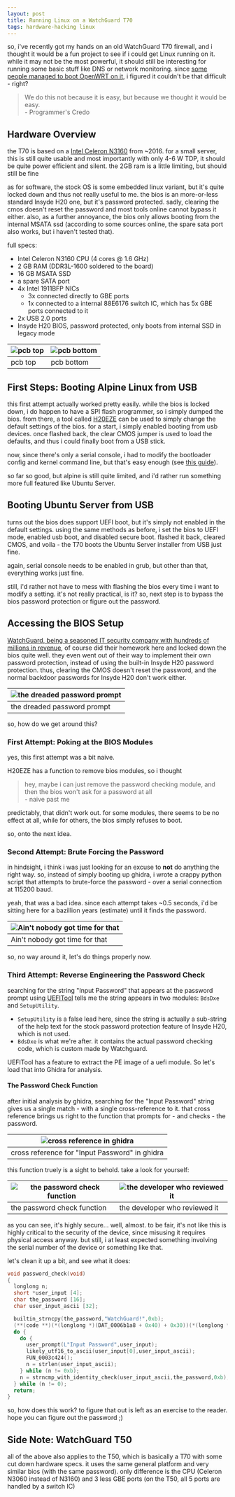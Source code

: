 ```yaml
---
layout: post
title: Running Linux on a WatchGuard T70
tags: hardware-hacking linux
---
```


so, i've recently got my hands on an old WatchGuard T70 firewall, and i thought it would be a fun project to see if i could get Linux running on it.
while it may not be the most powerful, it should still be interesting for running some basic stuff like DNS or network monitoring.
since [some people managed to boot OpenWRT on it](https://forum.openwrt.org/t/watchguard-t70-hw-discovery/155544), i figured it couldn't be that difficult - right?

> We do this not because it is easy, but because we thought it would be easy.  
> \- Programmer's Credo

## Hardware Overview

the T70 is based on a [Intel Celeron N3160](https://www.intel.com/content/www/us/en/products/sku/91831/intel-celeron-processor-n3160-2m-cache-up-to-2-24-ghz/specifications.html) from ~2016. for a small server, this is still quite usable and most importantly with only 4-6 W TDP, it should be quite power efficient and silent.
the 2GB ram is a little limiting, but should still be fine

as for software, the stock OS is some embedded linux variant, but it's quite locked down and thus not really useful to me.
the bios is an more-or-less standard Insyde H20 one, but it's password protected. sadly, clearing the cmos doesn't reset the password and most tools online cannot bypass it either.
also, as a further annoyance, the bios only allows booting from the internal MSATA ssd (according to some sources online, the spare sata port also works, but i haven't tested that).

full specs:

- Intel Celeron N3160 CPU (4 cores @ 1.6 GHz)
- 2 GB RAM (DDR3L-1600 soldered to the board)
- 16 GB MSATA SSD
- a spare SATA port
- 4x Intel 1911BFP NICs
  - 3x connected directly to GBE ports
  - 1x connected to a internal 88E6176 switch IC, which has 5x GBE ports connected to it
- 2x USB 2.0 ports
- Insyde H20 BIOS, password protected, only boots from internal SSD in legacy mode

| ![pcb top](./img/pcb_top.jpg) | ![pcb bottom](./img/pcb_bottom.jpg) |
| ----------------------------- | ----------------------------------- |
| pcb top                       | pcb bottom                          |

## First Steps: Booting Alpine Linux from USB

this first attempt actually worked pretty easily.
while the bios is locked down, i do happen to have a SPI flash programmer, so i simply dumped the bios.
from there, a tool called [H20EZE](https://winraid.level1techs.com/t/tool-h20eze-insyde-easy-bios-editor/33332) can be used to simply change the default settings of the bios. for a start, i simply enabled booting from usb devices.
once flashed back, the clear CMOS jumper is used to load the defaults, and thus i could finally boot from a USB stick.

now, since there's only a serial console, i had to modify the bootloader config and kernel command line, but that's easy enough (see [this guide](https://wiki.alpinelinux.org/wiki/Enable_Serial_Console_on_Boot)).

so far so good, but alpine is still quite limited, and i'd rather run something more full featured like Ubuntu Server.

## Booting Ubuntu Server from USB

turns out the bios does support UEFI boot, but it's simply not enabled in the default settings.
using the same methods as before, i set the bios to UEFI mode, enabled usb boot, and disabled secure boot.
flashed it back, cleared CMOS, and voila - the T70 boots the Ubuntu Server installer from USB just fine.

again, serial console needs to be enabled in grub, but other than that, everything works just fine.

still, i'd rather not have to mess with flashing the bios every time i want to modify a setting.
it's not really practical, is it?
so, next step is to bypass the bios password protection or figure out the password.

## Accessing the BIOS Setup

[WatchGuard, being a seasoned IT security company with hundreds of millions in revenue](https://en.wikipedia.org/wiki/WatchGuard), of course did their homework here and locked down the bios quite well.
they even went out of their way to implement their own password protection, instead of using the built-in Insyde H20 password protection.
thus, clearing the CMOS doesn't reset the password, and the normal backdoor passwords for Insyde H20 don't work either.

| ![the dreaded password prompt](./img/password_prompt.png) |
| --------------------------------------------------------- |
| the dreaded password prompt                               |

so, how do we get around this?

### First Attempt: Poking at the BIOS Modules

yes, this first attempt was a bit naive.

H20EZE has a function to remove bios modules, so i thought

> hey, maybe i can just remove the password checking module, and then the bios won't ask for a password at all  
> \- naive past me

predictably, that didn't work out.
for some modules, there seems to be no effect at all, while for others, the bios simply refuses to boot.

so, onto the next idea.

### Second Attempt: Brute Forcing the Password

in hindsight, i think i was just looking for an excuse to **not** do anything the right way.
so, instead of simply booting up ghidra, i wrote a crappy python script that attempts to brute-force the password - over a serial connection at 115200 baud.

yeah, that was a bad idea.
since each attempt takes ~0.5 seconds, i'd be sitting here for a bazillion years (estimate) until it finds the password.

| ![Ain't nobody got time for that](../../../_cimg/reactions/aint_nobody_got_time_for_that.gif) |
| --------------------------------------------------------------------------------------------- |
| Ain't nobody got time for that                                                                |

so, no way around it, let's do things properly now.

### Third Attempt: Reverse Engineering the Password Check

searching for the string "Input Password" that appears at the password prompt using [UEFITool](https://github.com/LongSoft/UEFITool) tells me the string appears in two modules: `BdsDxe` and `SetupUtility`.

- `SetupUtility` is a false lead here, since the string is actually a sub-string of the help text for the stock password protection feature of Insyde H20, which is not used.
- `BdsDxe` is what we're after. it contains the actual password checking code, which is custom made by Watchguard.

UEFITool has a feature to extract the PE image of a uefi module. So let's load that into Ghidra for analysis.

#### The Password Check Function

after initial analysis by ghidra, searching for the "Input Password" string gives us a single match - with a single cross-reference to it.
that cross reference brings us right to the function that prompts for - and checks - the password.

| ![cross reference in ghidra](./img/ghidra_password_string_xref.png) |
| ------------------------------------------------------------------- |
| cross reference for "Input Password" in ghidra                      |

this function truely is a sight to behold.
take a look for yourself:

| ![the password check function](./img/password_function.png) | ![the developer who reviewed it](../../../_cimg/reactions/lgtm.gif) |
| ----------------------------------------------------------- | ------------------------------------------------------------------- |
| the password check function                                 | the developer who reviewed it                                       |

as you can see, it's highly secure... well, almost.
to be fair, it's not like this is highly critical to the security of the device, since misusing it requires physical access anyway.
but still, i at least expected something involving the serial number of the device or something like that.

let's clean it up a bit, and see what it does:

```c
void password_check(void)
{
  longlong n;
  short *user_input [4];
  char the_password [16];
  char user_input_ascii [32];

  builtin_strncpy(the_password,"WatchGuard!",0xb);
  (**(code **)(*(longlong *)(DAT_0006b1a8 + 0x40) + 0x30))(*(longlong *)(DAT_0006b1a8 + 0x40));
  do {
    do {
      user_prompt(L"Input Password",user_input);
      likely_utf16_to_ascii(user_input[0],user_input_ascii);
      FUN_0003c424();
      n = strlen(user_input_ascii);
    } while (n != 0xb);
    n = strncmp_with_identity_check(user_input_ascii,the_password,0xb);
  } while (n != 0);
  return;
}
```

so, how does this work?
to figure that out is left as an exercise to the reader.
hope you can figure out the password ;)

## Side Note: WatchGuard T50

all of the above also applies to the T50, which is basically a T70 with some cut down hardware specs.
it uses the same general platform and very similar bios (with the same password).
only difference is the CPU (Celeron N3060 instead of N3160) and 3 less GBE ports (on the T50, all 5 ports are handled by a switch IC)
